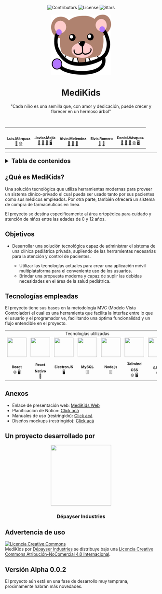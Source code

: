 <span align="center">

![Contributors][contributors-shield] ![License][license-shield] ![Stars][stars]

</span>

<!-- Header -->
<p align="center">
	<!-- <a href="#"><img src="" width="150px"  height="200px"></a> -->
    <img src="./global-assets/logos/MediKids_Colored-Isotype.png" height="200px" width="200px">
	<h1 align="center"> MediKids  </h1>
	<p align="center"> "Cada niño es una semilla que, con amor y dedicación, puede crecer y florecer en un hermoso árbol" </p>
</p>

<br />

<table align="center">
  <tr>
    <td align="center">
        <a href="https://github.com/Akilelk23">
            <img src="https://avatars.githubusercontent.com/Akilelk23" width="100px;" alt=""/>
            <br />
            <sub><b>Luis Márquez</b></sub>
        </a>
        <br />
	    <a href="https://github.com/Javithor360/MediKids/commits?author=Akilelk23" title="Front-End">🎨</a>
        <a href="https://github.com/Javithor360/MediKids/commits?author=Akilelk23" title="Web Development">🌐</a>
    </td>
    <td align="center">
        <a href="https://github.com/Javithor360">
            <img src="https://avatars.githubusercontent.com/Javithor360" width="100px;" alt=""/>
            <br />
            <sub><b>Javier Mejía</b></sub>
        </a>
        <br />
        <a href="https://github.com/Javithor360/MediKids/commits?author=Javithor360" title="Documentación">📖</a>
        <a href="https://github.com/Javithor360/MediKids/commits?author=Javithor360" title="Fron-End">🎨</a>
	    <a href="https://github.com/Javithor360/MediKids/commits?author=Javithor360" title="Back-End">🔧</a>
	    <a href="https://github.com/Javithor360/MediKids/commits?author=Javithor360" title="Desktop Development">🖥️</a>
    </td>
    <td align="center">
        <a href="https://github.com/RealAlvinJS">
            <img src="https://avatars.githubusercontent.com/RealAlvinJS" width="100px;" alt=""/>
            <br />
            <sub><b>Alvin Meléndez</b></sub>
        </a>
        <br />
	    <a href="https://github.com/Javithor360/MediKids/commits?author=RealAlvinJS" title="Back-End">🔧</a>
	    <a href="https://github.com/Javithor360/MediKids/commits?author=RealAlvinJS" title="Mobile Development">📱</a>
	    <a href="https://github.com/Javithor360/MediKids/commits?author=RealAlvinJS" title="Fron-End">🎨</a>
    </td>
    <td align="center">
        <a href="https://github.com/ElvisJua">
            <img src="https://avatars.githubusercontent.com/ElvisJua" width="100px;" alt=""/>
            <br />
            <sub><b>Elvis Romero</b></sub>
        </a>
        <br />
        <a href="https://github.com/Javithor360/MediKids/commits?author=ElvisWRJ" title="Front-End">🎨</a>
        <a href="https://github.com/Javithor360/MediKids/commits?author=ElvisWRJ" title="Mobile Development">📱</a>
    </td>
    <td align="center">
        <a href="https://github.com/DanielVasquezV">
            <img src="https://avatars.githubusercontent.com/DanielVasquezV" width="100px;" alt=""/>
            <br />
            <sub><b>Daniel Vásquez</b></sub>
        </a>
        <br />
        <a href="https://github.com/Javithor360/MediKids/commits?author=DanielVasquezV" title="Documentación">📖</a>
        <a href="https://github.com/Javithor360/MediKids/commits?author=DanielVasquezV" title="Front-End">🎨</a>
        <a href="https://github.com/Javithor360/MediKids/commits?author=DanielVasquezV" title="Back-End">🔧</a>
        <a href="https://github.com/Javithor360/MediKids/commits?author=DanielVasquezV" title="Web Development">🌐</a>
        <a href="https://github.com/Javithor360/MediKids/commits?author=DanielVasquezV" title="Desktop Development">🖥️</a>
    </td>
  </tr>
</table>
<hr />

<!-- Index -->
<details>
    <summary style="font-size: 20px; font-weight: bold;">Tabla de contenidos</summary>
        <br/>
        <ol style="margin-left: -1%; list-style-position: inside;">
            <li><a href="#¿qué-es-medikids">¿Qué es MediKids?</a></li>
            <li><a href="#objetivos">Objetivos</a></li>
            <li><a href="#tecnologías-empleadas">Tecnologías empleadas</a></li>
            <li>
                <a href="#anexos">Anexos</a>
                <ul>
                    <li>Manual de usuario</li>
                    <li>Manual técnico</li>
                    <li>Planificación de Notion</li>
                    <li>Diseños mockups</li>
                    <li>Enlace de presentación web</li>
                </ul>
            </li>
            <li><a href="#un-proyecto-desarrollado-por">Créditos</a></li>
            <li><a href="#advertencia-de-uso">Licencia</a></li>
        </ol>
</details>

<!-- Información -->

## ¿Qué es MediKids?

Una solución tecnológica que utiliza herramientas modernas para proveer un sistema clínico-privado el cual pueda ser usado tanto por sus pacientes como sus médicos empleados. Por otra parte, también ofrecerá un sistema de compra de farmacéuticos en línea.

El proyecto se destina especificamente al área ortopédica para cuidado y atención de niños entre las edades de 0 y 12 años.

## Objetivos

<ul>
    <li>
        <p>Desarrollar una solución tecnológica capaz de administrar el sistema de una clínica pediátrica privada, supliendo de las herramientas necesarias para la atención y control de pacientes.</p>
            <ul>
                <li>Utilizar las tecnologías actuales para crear una aplicación móvil multiplataforma para el conveniente uso de los usuarios.</li>
                <li>Brindar una propuesta moderna y capaz de suplir las debidas necesidades en el área de la salud pediátrica.</li>
            </ul>
    </li>
</ul>

## Tecnologías empleadas

El proyecto tiene sus bases en la metodología MVC (Modelo Vista Controlador) el cual es una herramienta que facilita la interfaz entre lo que el usuario y el programador ve, facilitando una óptima funcionalidad y un flujo entendible en el proyecto.

<center>
    <table>
        <tr>
            <td align="center" colspan="7">
                Tecnologías utilizadas
            </td>
        </tr>
        <tr align="center">
            <td>
                <a href="https://react.dev/">
                    <img src="https://www.vectorlogo.zone/logos/reactjs/reactjs-icon.svg" height="64px" width="64px">
                </a>
            </td>
            <td>
                <a href="https://reactnative.dev/">
                    <img src="https://raw.githubusercontent.com/kristerkari/react-native-svg-transformer/HEAD/images/react-native-logo.png" height="64px" width="64px">
                </a>
            </td>
            <td>
                <a href="https://www.electronjs.org/">
                    <img src="https://upload.wikimedia.org/wikipedia/commons/9/91/Electron_Software_Framework_Logo.svg" height="64px" width="64px">
                </a>
            </td>
            <td>
                <a href="https://www.mysql.com/">
                    <img src="https://www.vectorlogo.zone/logos/mysql/mysql-official.svg" height="64px" width="64px">
                </a>
            </td>
            <td>
                <a href="https://nodejs.org/en">
                    <img src="https://seeklogo.com/images/N/nodejs-logo-FBE122E377-seeklogo.com.png" height="64px" width="64px">
                </a>
            </td>
            <td>
                <a href="https://tailwindcss.com/">
                    <img src="https://www.vectorlogo.zone/logos/tailwindcss/tailwindcss-icon.svg" height="64px" width="64px">
                </a>
            </td>
            <td>
                <a href="https://sass-lang.com/">
                    <img src="https://cdn.worldvectorlogo.com/logos/sass-1.svg" height="64px" width="64px">
                </a>
            </td>
        </tr>
        <tr align="center">
            <td>
                <a href="https://react.dev/">
                    <sub><b>React</b></sub>
                    <br />
                    <a title="Web Development">🌐</a>
                    <a title="Desktop Development">🖥️</a>
                </a>
            </td>
            <td>
                <a href="https://reactnative.dev/">
                    <sub><b>React Native</b></sub>
                    <br />
                    <a title="Mobile Development">📱</a>
                </a>
            </td>
            <td>
                <a href="https://www.electronjs.org/">
                    <sub><b>ElectronJS</b></sub>
                    <br />
                    <a title="Desktop Development">🖥️</a>
                </a>
            </td>
            <td>
                <a href="https://www.mysql.com/">
                    <sub><b>MySQL</b></sub>
                    <br />
                    <a title="Back-End Service">🗄️</a>
                </a>
            </td>
            <td>
                <a href="https://nodejs.org/en">
                    <sub><b>Node.js</b></sub>
                    <br />
                    <a title="Back-End Service">🗄️</a>
                </a>
            </td>
            <td>
                <a href="https://tailwindcss.com/">
                    <sub><b>Tailwind CSS</b></sub>
                    <br />
                    <a title="Web Development">🌐</a>
                    <a title="Desktop Development">🖥️</a>
                </a>
            </td>
            <td>
                <a href="https://sass-lang.com/">
                    <sub><b>SASS</b></sub>
                    <br />
                    <a title="Web Development">🌐</a>
                </a>
            </td>
        </tr>
    </table>
</center>

## Anexos

- Enlace de presentación web: <a href="https://danielvasquezv.github.io/medikidsweb/">MediKids Web</a>
- Planificación de Notion: <a href="https://javithor.notion.site/D-payser-Industries-1c803ba385ba4bf8b8c77b85f7523605">Click acá</a>
- Manuales de uso (restringido): <a href="https://drive.google.com/drive/folders/1IGOjdfgF3-qHLccEUNSzj14bgpGJemJK?usp=sharing">Click acá</a>
- Diseños mockups (restringido): <a href="https://drive.google.com/drive/folders/1VRgO8AfRVLmEnvvGLOdTagFpK_DX1rj7?usp=sharing">Click acá</a>

## Un proyecto desarrollado por

<p align="center">
	<a href="#"><img src="./global-assets/logos/Dépayser-Ind_Simplified-Logo-PNG-BG_White.png" width="200px"  height="200px"></a>
	<h3 align="center"> Dépayser Industries </h3>
</p>

## Advertencia de uso

<a rel="license" href="http://creativecommons.org/licenses/by-nc/4.0/"><img alt="Licencia Creative Commons" style="border-width:0" src="https://i.creativecommons.org/l/by-nc/4.0/88x31.png" /></a><br /><span xmlns:dct="http://purl.org/dc/terms/" href="http://purl.org/dc/dcmitype/Dataset" property="dct:title" rel="dct:type">MediKids</span> por <a xmlns:cc="http://creativecommons.org/ns#" href="https://github.com/Javithor360/MediKids" property="cc:attributionName" rel="cc:attributionURL">Dépayser Industries</a> se distribuye bajo una <a rel="license" href="http://creativecommons.org/licenses/by-nc/4.0/">Licencia Creative Commons Atribución-NoComercial 4.0 Internacional</a>.

## Versión Alpha 0.0.2

El proyecto aún está en una fase de desarrollo muy temprana, proximamente habrán más novedades.

<!-- Declaraciones -->

[contributors-shield]: https://img.shields.io/github/contributors/Javithor360/MediKids.svg?style=for-the-badge
[license-shield]: https://img.shields.io/github/license/Javithor360/MediKids.svg?style=for-the-badge
[stars]: https://img.shields.io/github/stars/Javithor360/MediKids?color=yellow&style=for-the-badge
